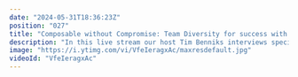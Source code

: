```yaml
---
date: "2024-05-31T18:36:23Z"
position: "027"
title: "Composable without Compromise: Team Diversity for success with Jasmin Guthmann"
description: "In this live stream our host Tim Benniks interviews special guest Jasmin Guthmann with the following questions:\r\n\r\n1. What is an unexpected or surprising outcome of transitioning from a monolithic to a composable architecture?\r\n2. If you had to advise agency or SaaS company execs, what would it be?\r\n3. If you could wave a magic wand and change something in our space, what would it be?\r\n4. What bottlenecks have you seen in composable architectures? This could be any bottleneck, from tech to process.\r\n5. What feature from old technology would you like to bring back?\r\n6. How would you explain composable architectures to a 15 year old?\r\n\r\n\r\nLivestream Host: Tim Benniks \r\nhttps://twitter.com/timbenniks\r\nhttps://www.linkedin.com/in/timbenniks/\r\n\r\nJoin us on Discord at https://uniform.to/discord\r\nLearn more at https://uniform.dev\r\n\r\nFollow us on:\r\nFacebook: https://www.facebook.com/people/Uniform/\r\nTwitter: https://twitter.com/UniformDev \r\nLinkedIn: https://www.linkedin.com/company/uniformdev \r\nInstagram: https://www.instagram.com/uniform.dev/"
image: "https://i.ytimg.com/vi/VfeIeragxAc/maxresdefault.jpg"
videoId: "VfeIeragxAc"
---
```


